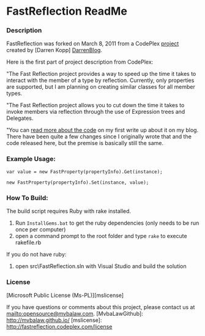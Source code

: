 FastReflection ReadMe
===
### Description

FastReflection was forked on March 8, 2011 from a CodePlex [project][FastReflectionCodePlex] created by [Darren Kopp] [DarrenBlog].

Here is the first part of project description from CodePlex:

"The Fast Reflection project provides a way to speed up the time it takes to interact with the member of a type by reflection. Currently, only properties are supported, but I am planning on creating similar classes for all member types.

"The Fast Reflection project allows you to cut down the time it takes to invoke members via reflection through the use of Expression trees and Delegates.

"You can [read more about the code][FastReflectionBlogEntry] on my first write up about it on my blog. There have been quite a few changes since I originally wrote that and the code released here, but the premise is basically still the same.


### Example Usage:

	var value = new FastProperty(propertyInfo).Get(instance);

    new FastProperty(propertyInfo).Set(instance, value);

### How To Build:

The build script requires Ruby with rake installed.

1. Run `InstallGems.bat` to get the ruby dependencies (only needs to be run once per computer)
1. open a command prompt to the root folder and type `rake` to execute rakefile.rb

If you do not have ruby:

1. open src\FastReflection.sln with Visual Studio and build the solution

### License

[Microsoft Public License (Ms-PL)][mslicense]

[FastReflectionCodePlex]: http://fastreflection.codeplex.com/
[DarrenBlog]: http://geekswithblogs.net/Madman/Default.aspx
[FastReflectionBlogEntry]: http://geekswithblogs.net/Madman/archive/2008/06/27/faster-reflection-using-expression-trees.aspx

If you have questions or comments about this project, please contact us at <mailto:opensource@mvbalaw.com>.
[MvbaLawGithub]: http://mvbalaw.github.io/
[mslicense]: http://fastreflection.codeplex.com/license
